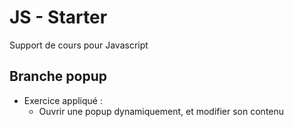 # JS - Starter  
Support de cours pour Javascript

## Branche popup
* Exercice appliqué : 
    * Ouvrir une popup dynamiquement, et modifier son contenu
